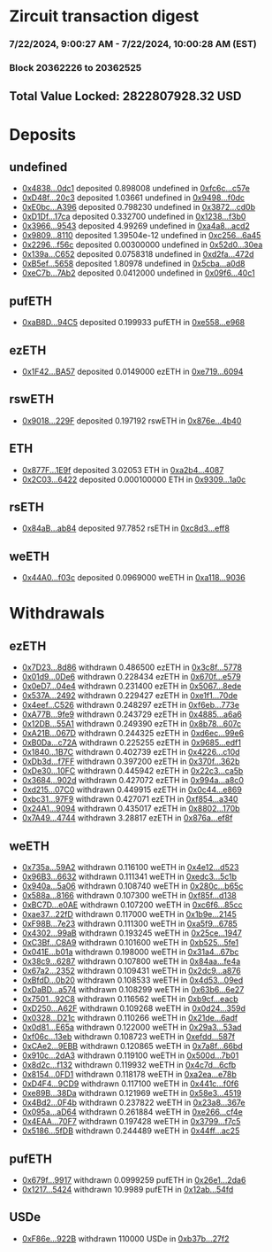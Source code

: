 # Zircuit transaction digest
### 7/22/2024, 9:00:27 AM - 7/22/2024, 10:00:28 AM (EST)
### Block 20362226 to 20362525

## Total Value Locked: 2822807928.32 USD

# Deposits
## undefined
- [0x4838...0dc1](https://etherscan.io/address/0x48381AF20557e17Cd6Ed882Cd7e6EEF81A420dc1) deposited 0.898008 undefined in [0xfc6c...c57e](https://etherscan.io/tx/0x48381AF20557e17Cd6Ed882Cd7e6EEF81A420dc1)
- [0xD48f...20c3](https://etherscan.io/address/0xD48f2E4a7b985808Ddf3a3De743D168786e120c3) deposited 1.03661 undefined in [0x9498...f0dc](https://etherscan.io/tx/0xD48f2E4a7b985808Ddf3a3De743D168786e120c3)
- [0xE0bc...A396](https://etherscan.io/address/0xE0bcC2eea01dfA68B0F9469347910C4f7a3bA396) deposited 0.798230 undefined in [0x3872...cd0b](https://etherscan.io/tx/0xE0bcC2eea01dfA68B0F9469347910C4f7a3bA396)
- [0xD1Df...17ca](https://etherscan.io/address/0xD1DfdDE132752B3bD283F43af3dC175327C217ca) deposited 0.332700 undefined in [0x1238...f3b0](https://etherscan.io/tx/0xD1DfdDE132752B3bD283F43af3dC175327C217ca)
- [0x3966...9543](https://etherscan.io/address/0x3966C1f096EE603493D3C8A9f6A405a361539543) deposited 4.99269 undefined in [0xa4a8...acd2](https://etherscan.io/tx/0x3966C1f096EE603493D3C8A9f6A405a361539543)
- [0x9809...8110](https://etherscan.io/address/0x98098214AD5b1B08Cc9D94e32f056e9A0De18110) deposited 1.39504e-12 undefined in [0xc256...6a45](https://etherscan.io/tx/0x98098214AD5b1B08Cc9D94e32f056e9A0De18110)
- [0x2296...f56c](https://etherscan.io/address/0x229619449cE5ef1B353B8ec49af3a84F3E84f56c) deposited 0.00300000 undefined in [0x52d0...30ea](https://etherscan.io/tx/0x229619449cE5ef1B353B8ec49af3a84F3E84f56c)
- [0x139a...C652](https://etherscan.io/address/0x139aDaF2546Da902297cfBcc54185E37440FC652) deposited 0.0758318 undefined in [0xd2fa...472d](https://etherscan.io/tx/0x139aDaF2546Da902297cfBcc54185E37440FC652)
- [0xB5ef...5658](https://etherscan.io/address/0xB5efF7FcA212488115CB20c3897b8eA532235658) deposited 1.80978 undefined in [0x5cba...a0d8](https://etherscan.io/tx/0xB5efF7FcA212488115CB20c3897b8eA532235658)
- [0xeC7b...7Ab2](https://etherscan.io/address/0xeC7bf9C2276740cfc663EF43BdCD605B17647Ab2) deposited 0.0412000 undefined in [0x09f6...40c1](https://etherscan.io/tx/0xeC7bf9C2276740cfc663EF43BdCD605B17647Ab2)
## pufETH
- [0xaB8D...94C5](https://etherscan.io/address/0xaB8D8C03ed666b26Ef3d3D36372B870af29C94C5) deposited 0.199933 pufETH in [0xe558...e968](https://etherscan.io/tx/0xaB8D8C03ed666b26Ef3d3D36372B870af29C94C5)
## ezETH
- [0x1F42...BA57](https://etherscan.io/address/0x1F42ecFaa4b67002E4eb43d58F5ba9E85Df5BA57) deposited 0.0149000 ezETH in [0xe719...6094](https://etherscan.io/tx/0x1F42ecFaa4b67002E4eb43d58F5ba9E85Df5BA57)
## rswETH
- [0x9018...229F](https://etherscan.io/address/0x9018799FB85f7A0b8DF9F6D71488c6117122229F) deposited 0.197192 rswETH in [0x876e...4b40](https://etherscan.io/tx/0x9018799FB85f7A0b8DF9F6D71488c6117122229F)
## ETH
- [0x877F...1E9f](https://etherscan.io/address/0x877F1aA167a20FB08554814c7Eb5671400531E9f) deposited 3.02053 ETH in [0xa2b4...4087](https://etherscan.io/tx/0x877F1aA167a20FB08554814c7Eb5671400531E9f)
- [0x2C03...6422](https://etherscan.io/address/0x2C0356a346471A6502EbEC941752a7FE43536422) deposited 0.000100000 ETH in [0x9309...1a0c](https://etherscan.io/tx/0x2C0356a346471A6502EbEC941752a7FE43536422)
## rsETH
- [0x84aB...ab84](https://etherscan.io/address/0x84aBD78727950Aa776f7939102f51Df6B166ab84) deposited 97.7852 rsETH in [0xc8d3...eff8](https://etherscan.io/tx/0x84aBD78727950Aa776f7939102f51Df6B166ab84)
## weETH
- [0x44A0...f03c](https://etherscan.io/address/0x44A0F0C209bCd32d1b295a1A5b134feD8c96f03c) deposited 0.0969000 weETH in [0xa118...9036](https://etherscan.io/tx/0x44A0F0C209bCd32d1b295a1A5b134feD8c96f03c)
# Withdrawals
## ezETH
- [0x7D23...8d86](https://etherscan.io/address/0x7D23Da013f24158e765dc355EFB280FC50ED8d86) withdrawn 0.486500 ezETH in [0x3c8f...5778](https://etherscan.io/tx/0x7D23Da013f24158e765dc355EFB280FC50ED8d86)
- [0x01d9...0De6](https://etherscan.io/address/0x01d9CD920F9eb136148Fd877205c6e8f204F0De6) withdrawn 0.228434 ezETH in [0x670f...e579](https://etherscan.io/tx/0x01d9CD920F9eb136148Fd877205c6e8f204F0De6)
- [0x0eD7...04e4](https://etherscan.io/address/0x0eD7777c23643bD19C53f9fc07498aAB585504e4) withdrawn 0.231400 ezETH in [0x5067...8ede](https://etherscan.io/tx/0x0eD7777c23643bD19C53f9fc07498aAB585504e4)
- [0x537A...2492](https://etherscan.io/address/0x537A18306567159034172812a0d0c36555882492) withdrawn 0.229427 ezETH in [0xe1f1...70de](https://etherscan.io/tx/0x537A18306567159034172812a0d0c36555882492)
- [0x4eef...C526](https://etherscan.io/address/0x4eef2614c73bfE84693A5A23A3420FC9A12AC526) withdrawn 0.248297 ezETH in [0xf6eb...773e](https://etherscan.io/tx/0x4eef2614c73bfE84693A5A23A3420FC9A12AC526)
- [0xA77B...9fe9](https://etherscan.io/address/0xA77Bf3Ef18e2ca320702d49F1Bc1C90c361a9fe9) withdrawn 0.243729 ezETH in [0x4885...a6a6](https://etherscan.io/tx/0xA77Bf3Ef18e2ca320702d49F1Bc1C90c361a9fe9)
- [0x12DB...55A1](https://etherscan.io/address/0x12DB4174E0832c10Df2555F42Bf446F2402555A1) withdrawn 0.249390 ezETH in [0x8b78...607c](https://etherscan.io/tx/0x12DB4174E0832c10Df2555F42Bf446F2402555A1)
- [0xA21B...067D](https://etherscan.io/address/0xA21B6EE24183B8D1772D0171df310da4be14067D) withdrawn 0.244325 ezETH in [0xd6ec...99e6](https://etherscan.io/tx/0xA21B6EE24183B8D1772D0171df310da4be14067D)
- [0xB0Da...c72A](https://etherscan.io/address/0xB0DaB8d63907E079C3E8b5f41897d521ad8ec72A) withdrawn 0.225255 ezETH in [0x9685...edf1](https://etherscan.io/tx/0xB0DaB8d63907E079C3E8b5f41897d521ad8ec72A)
- [0x1840...1B7C](https://etherscan.io/address/0x184056052345aA9cEBB58f02EdDe16DE7f4A1B7C) withdrawn 0.402739 ezETH in [0x4226...c10d](https://etherscan.io/tx/0x184056052345aA9cEBB58f02EdDe16DE7f4A1B7C)
- [0xDb3d...f7FF](https://etherscan.io/address/0xDb3dd9b1936A249C8e6Ac0ADb6B0af83bf8Ff7FF) withdrawn 0.397200 ezETH in [0x370f...362b](https://etherscan.io/tx/0xDb3dd9b1936A249C8e6Ac0ADb6B0af83bf8Ff7FF)
- [0xDe30...10FC](https://etherscan.io/address/0xDe309237AA4bc87CafB0dDE67Dc5A310851210FC) withdrawn 0.445942 ezETH in [0x22c3...ca5b](https://etherscan.io/tx/0xDe309237AA4bc87CafB0dDE67Dc5A310851210FC)
- [0x3684...902d](https://etherscan.io/address/0x3684ee0eD0dd6A2356Da4Dd2eF7b0132F4F6902d) withdrawn 0.427072 ezETH in [0x994a...a8c0](https://etherscan.io/tx/0x3684ee0eD0dd6A2356Da4Dd2eF7b0132F4F6902d)
- [0xd215...07C0](https://etherscan.io/address/0xd21529D0a9B82AD1991572b3Dda5A73fEdD407C0) withdrawn 0.449915 ezETH in [0x0c44...e869](https://etherscan.io/tx/0xd21529D0a9B82AD1991572b3Dda5A73fEdD407C0)
- [0xbc31...97F9](https://etherscan.io/address/0xbc31AC0a72FaDCF283A50035ba719aAF907b97F9) withdrawn 0.427071 ezETH in [0xf854...a340](https://etherscan.io/tx/0xbc31AC0a72FaDCF283A50035ba719aAF907b97F9)
- [0x24A1...9094](https://etherscan.io/address/0x24A1FbD0ddcE675b9E7d8bf7dC4418D7AF569094) withdrawn 0.435017 ezETH in [0x8802...170b](https://etherscan.io/tx/0x24A1FbD0ddcE675b9E7d8bf7dC4418D7AF569094)
- [0x7A49...4744](https://etherscan.io/address/0x7A493Be5c2ce014cD049Bf178a1ac0Db1B434744) withdrawn 3.28817 ezETH in [0x876a...ef8f](https://etherscan.io/tx/0x7A493Be5c2ce014cD049Bf178a1ac0Db1B434744)
## weETH
- [0x735a...59A2](https://etherscan.io/address/0x735a179a984B6f11ce64bF3540FC961a7cD759A2) withdrawn 0.116100 weETH in [0x4e12...d523](https://etherscan.io/tx/0x735a179a984B6f11ce64bF3540FC961a7cD759A2)
- [0x96B3...6632](https://etherscan.io/address/0x96B329b3605937B1479Ec5c084C114d0C96c6632) withdrawn 0.111341 weETH in [0xedc3...5c1b](https://etherscan.io/tx/0x96B329b3605937B1479Ec5c084C114d0C96c6632)
- [0x940a...5a06](https://etherscan.io/address/0x940a04E810A4A80009BE59C5b1F3A105b08e5a06) withdrawn 0.108740 weETH in [0x280c...b65c](https://etherscan.io/tx/0x940a04E810A4A80009BE59C5b1F3A105b08e5a06)
- [0x588a...8166](https://etherscan.io/address/0x588ac5acD2B95F11f8E8c5BD444eE5e70DdD8166) withdrawn 0.107300 weETH in [0xf85f...d138](https://etherscan.io/tx/0x588ac5acD2B95F11f8E8c5BD444eE5e70DdD8166)
- [0xBC7D...e0AE](https://etherscan.io/address/0xBC7D21d15591917FA8cE72258aD542948a19e0AE) withdrawn 0.107200 weETH in [0xc6f6...85cc](https://etherscan.io/tx/0xBC7D21d15591917FA8cE72258aD542948a19e0AE)
- [0xae37...22fD](https://etherscan.io/address/0xae37e222211f6000629c8F4c38777Df621a322fD) withdrawn 0.117000 weETH in [0x1b9e...2145](https://etherscan.io/tx/0xae37e222211f6000629c8F4c38777Df621a322fD)
- [0xF98B...7e23](https://etherscan.io/address/0xF98B4a625D107B7A0991b9DbB52ec981035e7e23) withdrawn 0.111300 weETH in [0xa5f9...6785](https://etherscan.io/tx/0xF98B4a625D107B7A0991b9DbB52ec981035e7e23)
- [0x4302...99aB](https://etherscan.io/address/0x43022C908B53A42ded797C45d65FddF337C199aB) withdrawn 0.193245 weETH in [0x25ce...1947](https://etherscan.io/tx/0x43022C908B53A42ded797C45d65FddF337C199aB)
- [0xC3Bf...C8A9](https://etherscan.io/address/0xC3Bf85149211E5689487BD931832a9EF5Bd5C8A9) withdrawn 0.101600 weETH in [0xb525...5fe1](https://etherscan.io/tx/0xC3Bf85149211E5689487BD931832a9EF5Bd5C8A9)
- [0x041E...b01a](https://etherscan.io/address/0x041E9D3dBB4206B251647a090Bd4Dd9013f2b01a) withdrawn 0.198000 weETH in [0x31a4...67bc](https://etherscan.io/tx/0x041E9D3dBB4206B251647a090Bd4Dd9013f2b01a)
- [0x38c9...6287](https://etherscan.io/address/0x38c9b260C92C9E3aFb73AAD7F820DF1E3CFc6287) withdrawn 0.107800 weETH in [0x84aa...fe4a](https://etherscan.io/tx/0x38c9b260C92C9E3aFb73AAD7F820DF1E3CFc6287)
- [0x67a2...2352](https://etherscan.io/address/0x67a20eea39137c98623ef3e7172b753606e72352) withdrawn 0.109431 weETH in [0x2dc9...a876](https://etherscan.io/tx/0x67a20eea39137c98623ef3e7172b753606e72352)
- [0xBfdD...0b20](https://etherscan.io/address/0xBfdDA9A5d5d2294DcC653A3C45C9a1d6dc520b20) withdrawn 0.108533 weETH in [0x4d53...09ed](https://etherscan.io/tx/0xBfdDA9A5d5d2294DcC653A3C45C9a1d6dc520b20)
- [0xDaBD...a574](https://etherscan.io/address/0xDaBD9B674f28DB0a7eE8F831272AEcCc37Bea574) withdrawn 0.108299 weETH in [0x63b6...6e27](https://etherscan.io/tx/0xDaBD9B674f28DB0a7eE8F831272AEcCc37Bea574)
- [0x7501...92C8](https://etherscan.io/address/0x750112C24B592AA44ea10e1315fEE29fad4792C8) withdrawn 0.116562 weETH in [0xb9cf...eacb](https://etherscan.io/tx/0x750112C24B592AA44ea10e1315fEE29fad4792C8)
- [0xD250...A62F](https://etherscan.io/address/0xD25016f00cd624ae5A8598433a275fFf8F75A62F) withdrawn 0.109268 weETH in [0x0d24...359d](https://etherscan.io/tx/0xD25016f00cd624ae5A8598433a275fFf8F75A62F)
- [0x0328...D21c](https://etherscan.io/address/0x0328D3B8c5C7b63E11A4fd8f0096fC48F8f9D21c) withdrawn 0.110266 weETH in [0x21de...6adf](https://etherscan.io/tx/0x0328D3B8c5C7b63E11A4fd8f0096fC48F8f9D21c)
- [0x0d81...E65a](https://etherscan.io/address/0x0d8173a7f5bf6BFD917e3E71872C7030bD86E65a) withdrawn 0.122000 weETH in [0x29a3...53ad](https://etherscan.io/tx/0x0d8173a7f5bf6BFD917e3E71872C7030bD86E65a)
- [0xf06c...13eb](https://etherscan.io/address/0xf06c4003c76Cd3F5c87F58a0Bb4720F98AA813eb) withdrawn 0.108723 weETH in [0xefdd...587f](https://etherscan.io/tx/0xf06c4003c76Cd3F5c87F58a0Bb4720F98AA813eb)
- [0xCAe2...9EBB](https://etherscan.io/address/0xCAe2D7f6C5249830395a446440336A1bb4009EBB) withdrawn 0.120865 weETH in [0x7a8f...66bd](https://etherscan.io/tx/0xCAe2D7f6C5249830395a446440336A1bb4009EBB)
- [0x910c...2dA3](https://etherscan.io/address/0x910cb21C003df2DE275826d1Ec39EEF95cea2dA3) withdrawn 0.119100 weETH in [0x500d...7b01](https://etherscan.io/tx/0x910cb21C003df2DE275826d1Ec39EEF95cea2dA3)
- [0x8d2c...f132](https://etherscan.io/address/0x8d2c992F804A1851090D65391829Eb2B4874f132) withdrawn 0.119932 weETH in [0x4c7d...6cfb](https://etherscan.io/tx/0x8d2c992F804A1851090D65391829Eb2B4874f132)
- [0x8154...0FD1](https://etherscan.io/address/0x81548DE565F33C26b462f186fEfB6dF200E90FD1) withdrawn 0.118178 weETH in [0xa2ea...e78b](https://etherscan.io/tx/0x81548DE565F33C26b462f186fEfB6dF200E90FD1)
- [0xD4F4...9CD9](https://etherscan.io/address/0xD4F4df20B8B13ad86a8Ff8a1FDA133BfDF1E9CD9) withdrawn 0.117100 weETH in [0x441c...f0f6](https://etherscan.io/tx/0xD4F4df20B8B13ad86a8Ff8a1FDA133BfDF1E9CD9)
- [0xe89B...38Da](https://etherscan.io/address/0xe89B005C41f014fC91ad5f67CfBaF1Aa931b38Da) withdrawn 0.121969 weETH in [0x58e3...4519](https://etherscan.io/tx/0xe89B005C41f014fC91ad5f67CfBaF1Aa931b38Da)
- [0x4Bd2...0F4b](https://etherscan.io/address/0x4Bd2CE03a71360eC058620B1090d9AA6246d0F4b) withdrawn 0.237822 weETH in [0x23a8...367e](https://etherscan.io/tx/0x4Bd2CE03a71360eC058620B1090d9AA6246d0F4b)
- [0x095a...aD64](https://etherscan.io/address/0x095af396A4B3D8191870bE1f16E3B9D9Ba3CaD64) withdrawn 0.261884 weETH in [0xe266...cf4e](https://etherscan.io/tx/0x095af396A4B3D8191870bE1f16E3B9D9Ba3CaD64)
- [0x4EAA...70F7](https://etherscan.io/address/0x4EAA42Ed65C0e8CB0637dFAe9989DE3Ef02870F7) withdrawn 0.197428 weETH in [0x3799...f7c5](https://etherscan.io/tx/0x4EAA42Ed65C0e8CB0637dFAe9989DE3Ef02870F7)
- [0x5186...5fDB](https://etherscan.io/address/0x5186417bbf673006A097bD3bb4c38905170D5fDB) withdrawn 0.244489 weETH in [0x44ff...ac25](https://etherscan.io/tx/0x5186417bbf673006A097bD3bb4c38905170D5fDB)
## pufETH
- [0x679f...9917](https://etherscan.io/address/0x679f50a5Bc35c8E39E628b514496fD5f851F9917) withdrawn 0.0999259 pufETH in [0x26e1...2da6](https://etherscan.io/tx/0x679f50a5Bc35c8E39E628b514496fD5f851F9917)
- [0x1217...5424](https://etherscan.io/address/0x12179AC0fB87cE3615f31C2Ed4068ebFc40F5424) withdrawn 10.9989 pufETH in [0x12ab...54fd](https://etherscan.io/tx/0x12179AC0fB87cE3615f31C2Ed4068ebFc40F5424)
## USDe
- [0xF86e...922B](https://etherscan.io/address/0xF86e6aC2d0bFe7fa6024Ec2f37FC78D5aB09922B) withdrawn 110000 USDe in [0xb37b...27f2](https://etherscan.io/tx/0xF86e6aC2d0bFe7fa6024Ec2f37FC78D5aB09922B)
